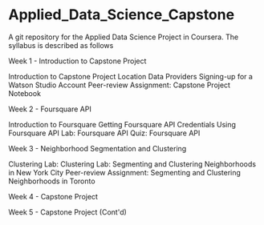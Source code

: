 # Applied_Data_Science_Capstone

A git repository for the Applied Data Science Project in Coursera. The syllabus is described as follows

Week 1 - Introduction to Capstone Project

  Introduction to Capstone Project
  Location Data Providers
  Signing-up for a Watson Studio Account
  Peer-review Assignment: Capstone Project Notebook

Week 2 - Foursquare API

  Introduction to Foursquare
  Getting Foursquare API Credentials
  Using Foursquare API
  Lab: Foursquare API
  Quiz: Foursquare API

Week 3 - Neighborhood Segmentation and Clustering

  Clustering
  Lab: Clustering
  Lab: Segmenting and Clustering Neighborhoods in New York City
  Peer-review Assignment: Segmenting and Clustering Neighborhoods in Toronto

Week 4 - Capstone Project

Week 5 - Capstone Project (Cont'd)
